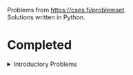 Problems from <https://cses.fi/problemset>.<br>
Solutions written in Python.


# Completed

<details>
    <summary>Introductory Problems</summary>
    
- [Weird Algorithm](https://cses.fi/problemset/task/1068)
- [Missing Number](https://cses.fi/problemset/task/1083)
- [Repetitions](https://cses.fi/problemset/task/1069)
- [Increasing Array](https://cses.fi/problemset/task/1094)
- [Permutations](https://cses.fi/problemset/task/1070/)
- [Number Spiral](https://cses.fi/problemset/task/1071/)
- [Two Knights](https://cses.fi/problemset/task/1072/)
- [Two Sets](https://cses.fi/problemset/task/1092/)
- [Bit String](https://cses.fi/problemset/task/1617)
- [Trailing Zeros](https://cses.fi/problemset/task/1618/)
- [Coin Piles](https://cses.fi/problemset/task/1754/)
- [Palindrome Reorder](https://cses.fi/problemset/task/1755)
</details>
